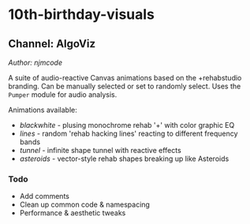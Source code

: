 # 10th-birthday-visuals
## Channel: AlgoViz

_Author: njmcode_

A suite of audio-reactive Canvas animations based on the +rehabstudio
branding. Can be manually selected or set to randomly select.  Uses the
`Pumper` module for audio analysis.

Animations available:

* *blackwhite* - plusing monochrome rehab '+' with color graphic EQ
* *lines* - random 'rehab hacking lines' reacting to different frequency bands
* *tunnel* - infinite shape tunnel with reactive effects
* *asteroids* - vector-style rehab shapes breaking up like Asteroids

### Todo

* Add comments
* Clean up common code & namespacing
* Performance & aesthetic tweaks
